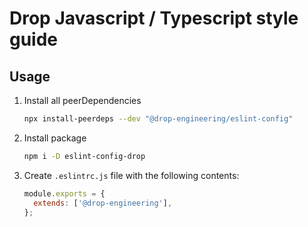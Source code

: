 # Drop Javascript / Typescript style guide

## Usage

1. Install all peerDependencies
   ```bash
   npx install-peerdeps --dev "@drop-engineering/eslint-config"
   ```
2. Install package

   ```bash
   npm i -D eslint-config-drop

   ```

3. Create `.eslintrc.js` file with the following contents:
   ```javascript
   module.exports = {
     extends: ['@drop-engineering'],
   };
   ```
